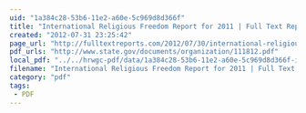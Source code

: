 ```yaml
---
uid: "1a384c28-53b6-11e2-a60e-5c969d8d366f"
title: "International Religious Freedom Report for 2011 | Full Text Reports..."
created: "2012-07-31 23:25:42"
page_url: "http://fulltextreports.com/2012/07/30/international-religious-freedom-report-for-2011/"
pdf_urls: "http://www.state.gov/documents/organization/111812.pdf"
local_pdf: "../../hrwgc-pdf/data/1a384c28-53b6-11e2-a60e-5c969d8d366f-international-religious-freedom-report-for-2011-full-text-reports.pdf"
filename: "International Religious Freedom Report for 2011 | Full Text Reports.html"
category: "pdf"
tags: 
 - PDF
---
```

